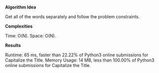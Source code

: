 **Algorithm Idea**

Get all of the words separately and follow the problem 
constraints. 

**Complexities**

Time: O(N).
Space: O(N).

**Results**

Runtime: 65 ms, faster than 22.22% of Python3 online submissions for Capitalize the Title.
Memory Usage: 14 MB, less than 100.00% of Python3 online submissions for Capitalize the Title.
